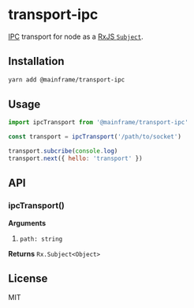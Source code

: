# transport-ipc

[IPC](https://nodejs.org/dist/latest-v9.x/docs/api/net.html#net_ipc_support) transport for node as a [RxJS `Subject`](http://reactivex.io/rxjs/class/es6/Subject.js~Subject.html).

## Installation

```sh
yarn add @mainframe/transport-ipc
```

## Usage

```js
import ipcTransport from '@mainframe/transport-ipc'

const transport = ipcTransport('/path/to/socket')

transport.subcribe(console.log)
transport.next({ hello: 'transport' })
```

## API

### ipcTransport()

**Arguments**

1.  `path: string`

**Returns** `Rx.Subject<Object>`

## License

MIT
